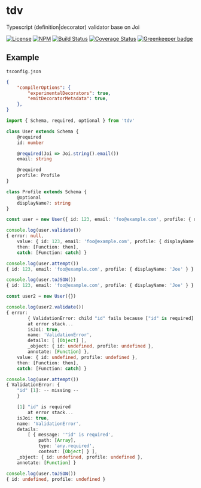 # tdv

Typescript (definition|decorator) validator base on Joi

[![License][ico-license]][link-license]
[![NPM][ico-npm]][link-npm]
[![Build Status][ico-build]][link-build]
[![Coverage Status][ico-codecov]][link-codecov]
[![Greenkeeper badge][ico-greenkeeper]][link-greenkeeper]

## Example

`tsconfig.json`
```json
{
    "compilerOptions": {
        "experimentalDecorators": true,
        "emitDecoratorMetadata": true,
    },
}
```

```ts
import { Schema, required, optional } from 'tdv'

class User extends Schema {
    @required
    id: number

    @required(Joi => Joi.string().email())
    email: string

    @required
    profile: Profile
}

class Profile extends Schema {
    @optional
    displayName?: string
}

const user = new User({ id: 123, email: 'foo@example.com', profile: { displayName: 'Joe' } })

console.log(user.validate())
{ error: null,
    value: { id: 123, email: 'foo@example.com', profile: { displayName: 'Joe' } },
    then: [Function: then],
    catch: [Function: catch] }

console.log(user.attempt())
{ id: 123, email: 'foo@example.com', profile: { displayName: 'Joe' } }

console.log(user.toJSON())
{ id: 123, email: 'foo@example.com', profile: { displayName: 'Joe' } }

const user2 = new User({})

console.log(user2.validate())
{ error:
        { ValidationError: child "id" fails because ["id" is required]
        at error stack...
        isJoi: true,
        name: 'ValidationError',
        details: [ [Object] ],
        _object: { id: undefined, profile: undefined },
        annotate: [Function] },
    value: { id: undefined, profile: undefined },
    then: [Function: then],
    catch: [Function: catch] }

console.log(user.attempt())
{ ValidationError: {
    "id" [1]: -- missing --
    }

    [1] "id" is required
        at error stack...
    isJoi: true,
    name: 'ValidationError',
    details:
        [ { message: '"id" is required',
            path: [Array],
            type: 'any.required',
            context: [Object] } ],
    _object: { id: undefined, profile: undefined },
    annotate: [Function] }

console.log(user.toJSON())
{ id: undefined, profile: undefined }
```

[ico-license]: https://img.shields.io/github/license/vitarn/tdv.svg
[ico-npm]: https://img.shields.io/npm/v/tdv.svg
[ico-build]: https://travis-ci.org/vitarn/tdv.svg?branch=master
[ico-codecov]: https://codecov.io/gh/vitarn/tdv/branch/master/graph/badge.svg
[ico-greenkeeper]: https://badges.greenkeeper.io/vitarn/tdv.svg

[link-license]: ./blob/master/LICENSE
[link-npm]: https://www.npmjs.com/package/tdv
[link-build]: https://travis-ci.org/vitarn/tdv
[link-codecov]: https://codecov.io/gh/vitarn/tdv
[link-greenkeeper]: https://greenkeeper.io/
